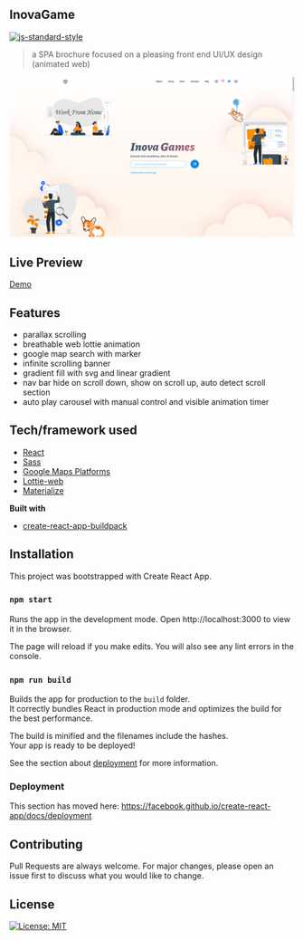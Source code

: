 ## InovaGame

[![js-standard-style](https://img.shields.io/badge/code%20style-standard-brightgreen.svg?style=flat)](https://github.com/feross/standard)

> a SPA brochure focused on a pleasing front end UI/UX design (animated web)

![frontpage](/src/components/utils/images/frontpage.png?raw=true "Optional Title")

## Live Preview
[Demo](https://guohaoouyang.github.io/spa-brochure-inovagame/)

## Features
- parallax scrolling
- breathable web lottie animation
- google map search with marker
- infinite scrolling banner
- gradient fill with svg and linear gradient
- nav bar hide on scroll down, show on scroll up, auto detect scroll section
- auto play carousel with manual control and visible animation timer

## Tech/framework used
- [React](https://reactjs.org/)
- [Sass](https://sass-lang.com/)
- [Google Maps Platforms](https://developers.google.com/maps/documentation)
- [Lottie-web](https://github.com/airbnb/lottie-web)
- [Materialize](https://materializecss.com/)

**Built with**
- [create-react-app-buildpack](https://github.com/mars/create-react-app-buildpack)

## Installation
This project was bootstrapped with Create React App.

### `npm start`
Runs the app in the development mode.
Open http://localhost:3000 to view it in the browser.

The page will reload if you make edits.
You will also see any lint errors in the console.

### `npm run build`

Builds the app for production to the `build` folder.<br />
It correctly bundles React in production mode and optimizes the build for the best performance.

The build is minified and the filenames include the hashes.<br />
Your app is ready to be deployed!

See the section about [deployment](https://facebook.github.io/create-react-app/docs/deployment) for more information.

### Deployment

This section has moved here: https://facebook.github.io/create-react-app/docs/deployment

## Contributing

Pull Requests are always welcome.
For major changes, please open an issue first to discuss what you would like to change.


## License

[![License: MIT](https://img.shields.io/badge/License-MIT-yellow.svg)](https://opensource.org/licenses/MIT)



